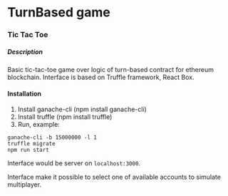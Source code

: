 # TurnBased game
### Tic Tac Toe

##### Description

Basic tic-tac-toe game over logic of turn-based contract for ethereum blockchain. Interface is based on Truffle framework, React Box.

#### Installation

1. Install ganache-cli (npm install ganache-cli)
2. Install truffle (npm install truffle)
3. Run, example:

```
ganache-cli -b 15000000 -l 1
truffle migrate
npm run start
```

Interface would be server on `localhost:3000`.

Interface make it possible to select one of available accounts to simulate multiplayer.